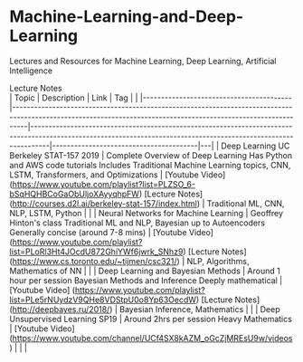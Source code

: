 # Machine-Learning-and-Deep-Learning
Lectures and Resources for Machine Learning, Deep Learning, Artificial Intelligence

Lecture Notes  
| Topic                                   | Description                                                                                                                                                    | Link                                                                                                                                                            | Tag                                    |   |
|-----------------------------------------|----------------------------------------------------------------------------------------------------------------------------------------------------------------|-----------------------------------------------------------------------------------------------------------------------------------------------------------------|----------------------------------------|---|
| Deep Learning UC Berkeley STAT-157 2019 | Complete Overview of Deep Learning Has Python and AWS code tutorials Includes Traditional Machine Learning topics, CNN, LSTM, Transformers, and Optimizations  | [Youtube Video] (https://www.youtube.com/playlist?list=PLZSO_6-bSqHQHBCoGaObUljoXAyyqhpFW) [Lecture Notes] (http://courses.d2l.ai/berkeley-stat-157/index.html) | Traditional ML, CNN, NLP, LSTM, Python |   |
| Neural Networks for Machine Learning    | Geoffrey Hinton's class Traditional ML and NLP, Bayesian up to Autoencoders Generally concise (around 7-8 mins)                                                | [Youtube Video] (https://www.youtube.com/playlist?list=PLoRl3Ht4JOcdU872GhiYWf6jwrk_SNhz9) [Lecture Notes] (https://www.cs.toronto.edu/~tijmen/csc321/)         | NLP, Algorithms, Mathematics of NN     |   |
| Deep Learning and Bayesian Methods      | Around 1 hour per session Bayesian Methods and Inference Deeply mathematical                                                                                   | [Youtube Video] (https://www.youtube.com/playlist?list=PLe5rNUydzV9QHe8VDStpU0o8Yp63OecdW) [Lecture Notes] (http://deepbayes.ru/2018/)                          | Bayesian Inference, Mathematics        |   |
| Deep Unsupervised Learning SP19         | Around 2hrs per session Heavy Mathematics                                                                                                                      | [Youtube Video] (https://www.youtube.com/channel/UCf4SX8kAZM_oGcZjMREsU9w/videos)                                                                               |                                        |   |
